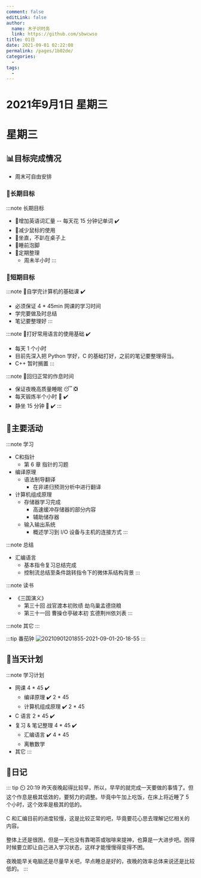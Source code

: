 ```yaml
---
comment: false
editLink: false
author: 
  name: 木子识时务
  link: https://github.com/sbwcwso
title: 01日
date: 2021-09-01 02:22:08
permalink: /pages/1b02de/
categories: 
  - 
tags: 
  - 
---
```


# 2021年9月1日 星期三

# 星期三

## 📊目标完成情况

- 周末可自由安排

### 🐺长期目标

:::note 长期目标
- 🚢增加英语词汇量 -- 每天花 15 分钟记单词  ✔️
- 🚢减少鼠标的使用
- 🚢坐直，不趴在桌子上
- 🚢睡前泡脚
- 🚢定期整理
  - 周未半小时
:::

### 🐆短期目标

:::note 🚗自学完计算机的基础课  ✔️
- 必须保证 4 * 45min 网课的学习时间
- 学完要做及时总结
- 笔记要整理好
:::

:::note 🚗打好常用语言的使用基础  ✔️
- 每天 1 个小时
- 目前先深入把 Python 学好，C 的基础打好，之前的笔记要整理得当。
- C++ 暂时搁置
:::

:::note 🚗回归正常的作息时间
- 保证夜晚高质量睡眠 😴  ❎
- 每天锻炼半个小时 🏃  ✔️
- 静坐 15 分钟 🙏  ✔️
:::

## 🏃主要活动

:::note 学习
- C和指针
  - 第 6 章 指针的习题
- 编译原理
  - 语法制导翻译
    - 在非递归预测分析中进行翻译
- 计算机组成原理
  - 存储器学习完成
    - 高速缓冲存储器的部分内容
    - 辅助储存器
  - 输入输出系统
    - 概述学习到 I/O 设备与主机的连接方式
:::

:::note 总结
- 汇编语言
  - 基本指令复习总结完成
  - 控制流总结至条件跳转指令下的微体系结构背景
:::

:::note 读书
- 《三国演义》
  - 第三十回   战官渡本初败绩  劫乌巢孟德烧粮
  - 第三十一回 曹操仓亭破本初  玄德荆州依刘表
:::

:::note 其它
:::

:::tip 番茄钟
![20210901201855-2021-09-01-20-18-55](https://cdn.jsdelivr.net/gh/sbwcwso/PicBed@master/20210901201855-2021-09-01-20-18-55.png)
:::

## 📓当天计划

:::note 学习计划
- 网课 4 * 45  ✔️
  - 编译原理  ✔️ 2 * 45
  - 计算机组成原理  ✔️ 2 * 45
- C 语言 2 * 45  ✔️
- 复习 & 笔记整理 4 * 45  ✔️
  - 汇编语言  ✔️ 4 * 45
  - 离散数学
- 其它
:::

## 🤔日记

::: tip ⏲️ 20:19
昨天夜晚起得比较早，所以，早早的就完成一天要做的事情了。但这个作息是极其低效的，要努力的调整。毕竟中午加上吃饭，在床上将近睡了 5 个小时，这个效率是极其的低的。
<br><br>
C 和汇编目前的进度较慢，这是比较正常的吧，毕竟要花心思去理解记忆相关的内容。
<br><br>
整体上还是很困，但是一天也没有靠喝茶或咖啡来提神，也算是一大进步吧。困得时候要立即让自己进入学习状态，这样才能慢慢得变得不困。
<br><br>
夜晚能早关电脑还是尽量早关吧，早点睡总是好的，夜晚的效率总体来说还是比较低的。
:::
